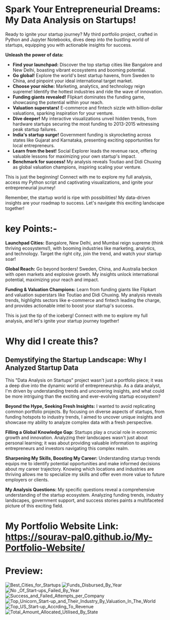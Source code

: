# Spark Your Entrepreneurial Dreams: My Data Analysis on Startups!

Ready to ignite your startup journey? My third portfolio project, crafted in Python and Jupyter Notebooks, dives deep into the bustling world of startups, equipping you with actionable insights for success.

**Unleash the power of data:**

* **Find your launchpad:** Discover the top startup cities like Bangalore and New Delhi, boasting vibrant ecosystems and booming potential.
* **Go global!** Explore the world's best startup havens, from Sweden to China, and pinpoint your ideal international target market.
* **Choose your niche:** Marketing, analytics, and technology reign supreme! Identify the hottest industries and ride the wave of innovation.
* **Funding giants revealed!** Flipkart dominates the funding game, showcasing the potential within your reach.
* **Valuation superstars!** E-commerce and fintech sizzle with billion-dollar valuations, sparking inspiration for your venture.
* **Dive deeper!** My interactive visualizations unveil hidden trends, from hardware startups securing the most funding to 2013-2015 witnessing peak startup failures.
* **India's startup surge!** Government funding is skyrocketing across states like Gujarat and Karnataka, presenting exciting opportunities for local entrepreneurs.
* **Learn from the best!** Social Explorer leads the revenue race, offering valuable lessons for maximizing your own startup's impact.
* **Benchmark for success!** My analysis reveals Toutiao and Didi Chuxing as global valuation champions, inspiring scaling your venture.

This is just the beginning! Connect with me to explore my full analysis, access my Python script and captivating visualizations, and ignite your entrepreneurial journey!

Remember, the startup world is ripe with possibilities! My data-driven insights are your roadmap to success. Let's navigate this exciting landscape together!

# key Points:-


**Launchpad Cities:** Bangalore, New Delhi, and Mumbai reign supreme (think thriving ecosystems!), with booming industries like marketing, analytics, and technology. Target the right city, join the trend, and watch your startup soar!

**Global Reach:** Go beyond borders! Sweden, China, and Australia beckon with open markets and explosive growth. My insights unlock international potential, maximizing your reach and impact.

**Funding & Valuation Champions:** Learn from funding giants like Flipkart and valuation superstars like Toutiao and Didi Chuxing. My analysis reveals trends, highlights sectors like e-commerce and fintech leading the charge, and provides actionable intel to boost your startup's success.

This is just the tip of the iceberg! Connect with me to explore my full analysis, and let's ignite your startup journey together!

# Why did I create this?

## Demystifying the Startup Landscape: Why I Analyzed Startup Data

This "Data Analysis on Startups" project wasn't just a portfolio piece; it was a deep dive into the dynamic world of entrepreneurship. As a data analyst, I'm driven by understanding trends and uncovering insights, and what could be more intriguing than the exciting and ever-evolving startup ecosystem?

**Beyond the Hype, Seeking Fresh Insights:** I wanted to avoid replicating common portfolio projects. By focusing on diverse aspects of startups, from funding hotspots to industry trends, I aimed to uncover unique insights and showcase my ability to analyze complex data with a fresh perspective.

**Filling a Global Knowledge Gap:** Startups play a crucial role in economic growth and innovation. Analyzing their landscapes wasn't just about personal learning; it was about providing valuable information to aspiring entrepreneurs and investors navigating this complex realm.

**Sharpening My Skills, Boosting My Career:** Understanding startup trends equips me to identify potential opportunities and make informed decisions about my career trajectory. Knowing which locations and industries are thriving allows me to specialize my skills and offer even more value to future employers or clients.

**My Analysis Questions:** My specific questions reveal a comprehensive understanding of the startup ecosystem. Analyzing funding trends, industry landscapes, government support, and success stories paints a multifaceted picture of this exciting field.

# My Portfolio Website Link: https://sourav-pal0.github.io/My-Portfolio-Website/

# Preview:
![Best_Cities_for_Startups](https://github.com/Sourav-Pal0/Data_Analysis_On_Start-ups/assets/156578280/bb94152c-6caa-415f-9b09-2ed79fa7933e)
![Funds_Disbursed_By_Year](https://github.com/Sourav-Pal0/Data_Analysis_On_Start-ups/assets/156578280/9e40b4fd-7fc0-48c5-a396-7b2b4758cdeb)
![No _Of_Start-ups_Failed_By_Year](https://github.com/Sourav-Pal0/Data_Analysis_On_Start-ups/assets/156578280/18b2ea22-267b-4681-a8a0-abc28c0320da)
![Success_and_Failed_Attempts_per_Company](https://github.com/Sourav-Pal0/Data_Analysis_On_Start-ups/assets/156578280/2561a641-fe80-4d6c-9e22-cfafb50ca27a)
![Top_Unicorn_Start-up_and_Their_Industry_By_Valuation_In_The_World](https://github.com/Sourav-Pal0/Data_Analysis_On_Start-ups/assets/156578280/5e6363d8-53ee-423a-878c-6ddfdb45667d)
![Top_US_Start-up_Accrding_To_Revenue](https://github.com/Sourav-Pal0/Data_Analysis_On_Start-ups/assets/156578280/b6bd46c8-18ce-49d5-9599-bb56166eaa9e)
![Total_Amount_Allocated_Utilised_By_State](https://github.com/Sourav-Pal0/Data_Analysis_On_Start-ups/assets/156578280/bd14c860-337c-4c2c-bbb0-8d06c301646c)

